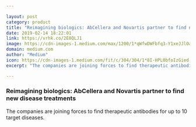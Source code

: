 ```yaml
---

layout: post
category: product
title: "Reimagining biologics: AbCellera and Novartis partner to find new disease treatments"
date: 2019-02-14 18:22:01
link: https://vrhk.co/2E8QLJ1
image: https://cdn-images-1.medium.com/max/1200/1*qWfwDWFbfq3-Y1xeJJlOaQ.png
domain: medium.com
author: "Medium"
icon: https://cdn-images-1.medium.com/fit/c/304/304/1*8I-HPL0bfoIzGied-dzOvA.png
excerpt: "The companies are joining forces to find therapeutic antibodies for up to 10 target diseases."

---
```


### Reimagining biologics: AbCellera and Novartis partner to find new disease treatments

The companies are joining forces to find therapeutic antibodies for up to 10 target diseases.